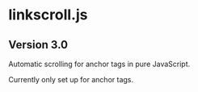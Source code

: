 linkscroll.js
=============

Version 3.0
-----

Automatic scrolling for anchor tags in pure JavaScript.

Currently only set up for anchor tags.